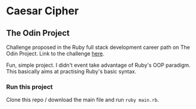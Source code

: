 # Caesar Cipher

## The Odin Project

Challenge proposed in the Ruby full stack development career path on The Odin Project. Link to the challenge [here](https://www.theodinproject.com/lessons/ruby-caesar-cipher).

Fun, simple project. I didn't event take advantage of Ruby's OOP paradigm. This basically aims at practising Ruby's basic syntax.

### Run this project

Clone this repo / download the main file and run `ruby main.rb`.
